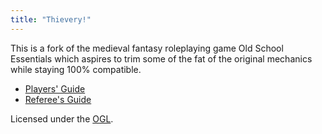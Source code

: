 ```yaml
---
title: "Thievery!"
---
```


This is a fork of the medieval fantasy roleplaying game Old School Essentials
which aspires to trim some of the fat of the original mechanics while staying
100% compatible.

* [Players' Guide](players-guide)
* [Referee's Guide](referees-guide)

Licensed under the [OGL](License).


